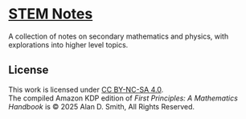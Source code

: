 # [STEM Notes](https://alandoescs.github.io/STEM-Notes/)
A collection of notes on secondary mathematics and physics, with explorations into higher level topics.

## License
This work is licensed under [CC BY-NC-SA 4.0](LICENSE).  
The compiled Amazon KDP edition of *First Principles: A Mathematics Handbook* is © 2025 Alan D. Smith, All Rights Reserved.
